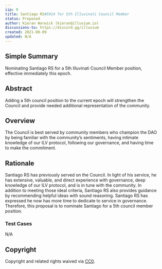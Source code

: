 ```yaml
---
iip: 9
title: Santiago RS#5914 for 5th Illuvinati Council Member
status: Proposed
author: Kieran Warwick (kieran@illuvium.io)
discussions-to: https://discord.gg/illuvium
created: 2021-08-09
updated: N/A
---
```


## Simple Summary
Nominating Santiago RS for a 5th Illuvinati Council Member position,
effective immediately this epoch.

## Abstract 
Adding a 5th council position to the current epoch will strengthen the
Council and provide needed additional representation of the community.

## Overview
The Council is best served by community members who champion the
DAO by being familiar with the community’s sentiments, having intimate
knowledge of our ILV protocol, following our governance, and having time
to make the commitment.
 
## Rationale
Santiago RS has previously served on the Council. In light of his service, he
has extensive, valuable, and direct experience with governance, deep
knowledge of our ILV protocol, and is in tune with the community. In
addition to meeting those ideal criteria, Santiago RS also provides
guidance by recommending helpful ideas with sound reasoning.
Santiago RS has expressed he now has more time to dedicate to service in
governance. Therefore, this proposal is to nominate Santiago for a 5th
council member position.

### Test Cases
N/A

## Copyright
Copyright and related rights waived via [CC0](https://creativecommons.org/publicdomain/zero/1.0/).
